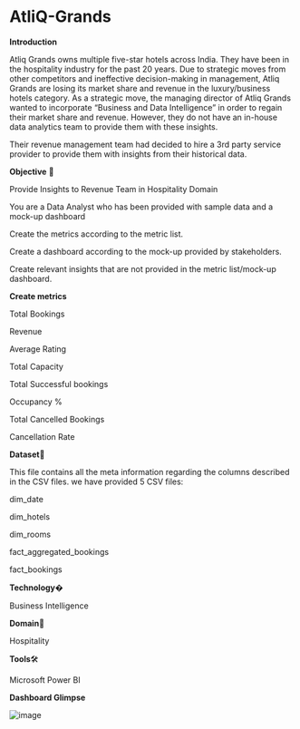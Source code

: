 # AtliQ-Grands
**Introduction**

Atliq Grands owns multiple five-star hotels across India. They have been in the hospitality industry for the past 20 years. Due to strategic moves from other competitors and ineffective decision-making in management, Atliq Grands are losing its market share and revenue in the luxury/business hotels category. As a strategic move, the managing director of Atliq Grands wanted to incorporate “Business and Data Intelligence” in order to regain their market share and revenue. However, they do not have an in-house data analytics team to provide them with these insights.

Their revenue management team had decided to hire a 3rd party service provider to provide them with insights from their historical data.

**Objective** 🎯

Provide Insights to Revenue Team in Hospitality Domain

You are a Data Analyst who has been provided with sample data and a mock-up dashboard

Create the metrics according to the metric list.

Create a dashboard according to the mock-up provided by stakeholders.

Create relevant insights that are not provided in the metric list/mock-up dashboard.

**Create metrics**

Total Bookings

Revenue

Average Rating

Total Capacity

Total Successful bookings

Occupancy %

Total Cancelled Bookings

Cancellation Rate

**Dataset**📀

This file contains all the meta information regarding the columns described in the CSV files. we have provided 5 CSV files:

dim_date

dim_hotels

dim_rooms

fact_aggregated_bookings

fact_bookings

**Technology**�

Business Intelligence

**Domain**🛒

Hospitality

**Tools**🛠

Microsoft Power BI

**Dashboard Glimpse**

![image](https://github.com/Dataholic-16/AtliQ-Grands/assets/135443003/f88c4311-3214-4628-9b68-fc8119cda150)


